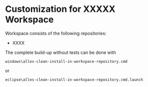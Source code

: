 Customization for XXXXX Workspace
=================

Workspace consists of the following repositories:
- XXXX


The complete build-up without tests can be done with
    
    windows\alles-clean-install-in-workspace-repository.cmd

or

    eclipse\alles-clean-install-in-workspace-repository.cmd.launch
    
